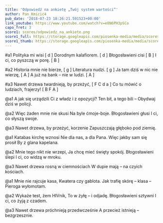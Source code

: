 ```yaml
---
title: 'Odpowiedź na ankietę „Twój system wartości”'
author: Pan_Kmicic4
pub_date: '2018-07-23 18:26:21.591523+00:00'
link_youtube: https://www.youtube.com/watch?v=e8N6PH3pSCo
capo_fret: 3
score1: scores/odpowiedz_na_ankiete.png
score1_full: https://storage.googleapis.com/piosenka-media/media/scores/odpowiedz_na_ankiete.png
score1_thumb: https://storage.googleapis.com/piosenka-media/media/scores/odpowiedz_na_ankiete.png.180x0_q85_upscale.png
---
```


#a1
Polityka mi wisi [ d ]
Dorodnym kalafiorem. [ d ]
Błogosławieni cisi [ B ]
I ci, co pyszczą w porę. [ B ]

#a2
Historia mnie nie bierze, [ g ]
Literatura nudzi. [ g ]
Ja tam dziś w nic nie wierzę, [ A ]
A już na bank – nie w ludzi. [ A ]

#a3
Nawet drzewa twardnieją, by przeżyć, [ F C d a ]
Co tu mówić o ludziach, frajerzy! [ B F A ]

@a1
A jak się urządzili
Ci z władz i z opozycji?
Ten bił, a tego bili –
Obydwaj dziś w policji.

@a2
Więc żaden mnie nie skusi
Na byle ćmoje-boje.
Błogosławieni głusi
I ci, co słyszą swoje.

@a3
Nawet drzewa, by przeżyć, korzenie
Zapuszczają głęboko pod ziemię.

@a1
Katabas kirchę wznosi
Nie dla nas, a dla Pana.
Więc jakby sam się prosił
By z glana kapelana.

@a2
Mnie tego nikt nie wrzepi,
Ja chcę mieć święty spokój.
Błogosławieni ślepi
I ci, co widzą w mroku.

@a3
Nawet drzewa rosną w ciemnościach
W dupie mają – na czyich kościach.

@a1
Mnie nie rajcuje kasa,
Kwatera czy gablota.
Jak trafię skórę – klasa –
Pieroga wyłomotam.

@a2
Wykaże test, żem HIVnik,
To w żyłę – i odjadę.
Błogosławieni sztywni
I ci, co żyją z czadem.

@a3
Nawet drzewa próchnieją przedwcześnie
A przecież istnieją – bezgrzesznie.